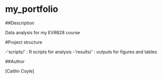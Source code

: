 # my_portfolio

##Description 

Data analysis for my EVR628 course

#Project structure

-'scripts/' : R scripts for analysis 
-'results/' : outputs for figures and tables

##Author

[Caitlin Coyle]
